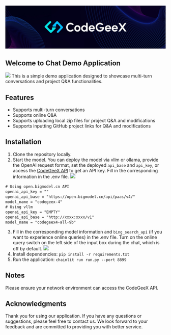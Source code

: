 ![](../resources/logo.jpeg)
## Welcome to Chat Demo Application
![](https://github.com/user-attachments/assets/f2cb6c13-a715-4adf-bf3a-b9ca5ee165df)
This is a simple demo application designed to showcase multi-turn conversations and project Q&A functionalities.

## Features

- Supports multi-turn conversations
- Supports online Q&A
- Supports uploading local zip files for project Q&A and modifications
- Supports inputting GitHub project links for Q&A and modifications

## Installation

1. Clone the repository locally.
2. Start the model. You can deploy the model via vllm or ollama, provide the OpenAI request format, set the deployed `api_base` and `api_key`, or access the [CodeGeeX API](https://open.bigmodel.cn/dev/api#codegeex-4) to get an API key. Fill in the corresponding information in the .env file.
![](https://github.com/user-attachments/assets/6aabc3e4-a930-4853-b511-68b9389fa42f)

```shell
# Using open.bigmodel.cn API
openai_api_key = ""
openai_api_base = "https://open.bigmodel.cn/api/paas/v4/"
model_name = "codegeex-4"
# Using vllm
openai_api_key = "EMPTY"
openai_api_base = "http://xxxx:xxxx/v1"
model_name = "codegeex4-all-9b"
```

3. Fill in the corresponding model information and `bing_search_api` (if you want to experience online queries) in the .env file. Turn on the online query switch on the left side of the input box during the chat, which is off by default.
![](https://github.com/user-attachments/assets/e9d9b620-cfc7-4c2d-bedc-a01d41f79e29)
4. Install dependencies: `pip install -r requirements.txt`
5. Run the application: `chainlit run run.py --port 8899`

## Notes

Please ensure your network environment can access the CodeGeeX API.

## Acknowledgments

Thank you for using our application. If you have any questions or suggestions, please feel free to contact us. We look forward to your feedback and are committed to providing you with better service.